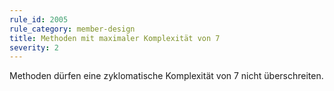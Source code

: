 ```yaml
---
rule_id: 2005
rule_category: member-design
title: Methoden mit maximaler Komplexität von 7
severity: 2
---
```

Methoden dürfen eine zyklomatische Komplexität von 7 nicht überschreiten.

